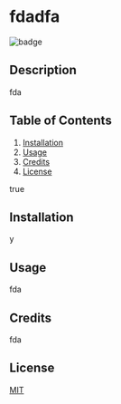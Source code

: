 # fdadfa

  ![badge](https://img.shields.io/badge/License-MIT-brightgreen)

  ## Description
  fda

  ## Table of Contents
  1. [Installation](##installation)
  2. [Usage](#usage)
  3. [Credits](#credits)
  4. [License](#license)
  
  true

  ## Installation
  y

  ## Usage
  fda

  ## Credits
  fda

  ## License
  [MIT](https://choosealicense.com/licenses/mit/)
  
  

